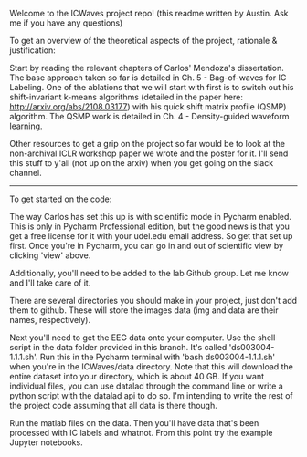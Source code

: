 Welcome to the ICWaves project repo! (this readme written by Austin. Ask me if you have any questions)

To get an overview of the theoretical aspects of the project, rationale & justification:

Start by reading the relevant chapters of Carlos' Mendoza's dissertation.
The base approach taken so far is detailed in Ch. 5 - Bag-of-waves for IC Labeling.
One of the ablations that we will start with first is to switch out his shift-invariant k-means algorithms
(detailed in the paper here: http://arxiv.org/abs/2108.03177) with his quick shift matrix profile (QSMP)
algorithm. The QSMP work is detailed in Ch. 4 - Density-guided waveform learning.

Other resources to get a grip on the project so far would be to look at the non-archival ICLR workshop
paper we wrote and the poster for it. I'll send this stuff to y'all (not up on the arxiv) when you get going
on the slack channel.


-----------------------------------------------------------------------
To get started on the code:

The way Carlos has set this up is with scientific mode in Pycharm enabled. This is only in Pycharm Professional
edition, but the good news is that you get a free license for it with your udel.edu email address. So get that
set up first. Once you're in Pycharm, you can go in and out of scientific view by clicking 'view' above.

Additionally, you'll need to be added to the lab Github group. Let me know and I'll take care of it.

There are several directories you should make in your project, just don't add them to github. These will store
the images data (img and data are their names, respectively). 

Next you'll need to get the EEG data onto your computer. Use the shell script in the data folder provided in this branch.
It's called 'ds003004-1.1.1.sh'. Run this in the Pycharm terminal with 'bash ds003004-1.1.1.sh' when you're
in the ICWaves/data directory.
Note that this will download the entire dataset into your directory, which is about 40 GB. If you want individual
files, you can use datalad through the command line or write a python script with the datalad api to do so.
I'm intending to write the rest of the project code assuming that all data is there though.

Run the matlab files on the data. Then you'll have data that's been processed with IC labels and whatnot.
From this point try the example Jupyter notebooks. 